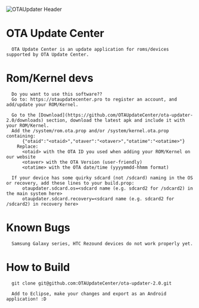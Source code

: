 ![OTAUpdater Header](http://sensation-devs.org/banner/bannerotaupdate.png)



OTA Update Center
==========

      OTA Update Center is an update application for roms/devices supported by OTA Update Center.

Rom/Kernel devs
==========
      Do you want to use this software??
      Go to: https://otaupdatecenter.pro to register an account, and add/update your ROM/Kernel.
      
      Go to the [Download](https://github.com/OTAUpdateCenter/ota-updater-2.0/downloads) section, download the latest apk and include it with your ROM/Kernel.
      Add the /system/rom.ota.prop and/or /system/kernel.ota.prop containing:
          {"otaid":"<otaid>","otaver":"<otaver>","otatime":"<otatime>"}
        Replace:
          <otaid> with the OTA ID you used when adding your ROM/Kernel on our website
          <otaver> with the OTA Version (user-friendly)
          <otatime> with the OTA date/time (yyyymmdd-hhmm format) 
      
      If your device has some quirky sdcard (not /sdcard) naming in the OS or recovery, add these lines to your build.prop:
          otaupdater.sdcard.os=<sdcard name (e.g. sdcard2 for /sdcard2) in the main system here>
          otaupdater.sdcard.recovery=<sdcard name (e.g. sdcard2 for /sdcard2) in recovery here>

Known Bugs
==========
      Samsung Galaxy series, HTC Rezound devices do not work properly yet.


How to Build
==========
      git clone git@github.com:OTAUpdateCenter/ota-updater-2.0.git
      
      Add to Eclipse, make your changes and export as an Android application! :D



